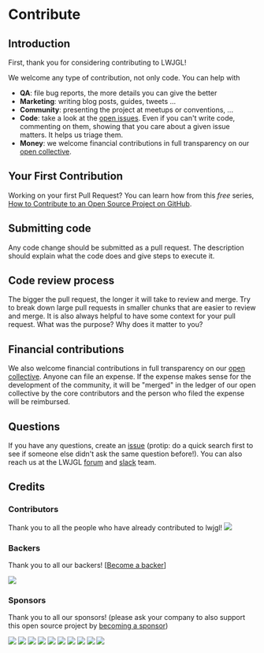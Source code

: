 # Contribute

## Introduction

First, thank you for considering contributing to LWJGL!

We welcome any type of contribution, not only code. You can help with 
- **QA**: file bug reports, the more details you can give the better
- **Marketing**: writing blog posts, guides, tweets ...
- **Community**: presenting the project at meetups or conventions, ...
- **Code**: take a look at the [open issues](https://github.com/LWJGL/lwjgl3/issues). Even if you can't write code, commenting on them, showing that you care about a given issue matters. It helps us triage them.
- **Money**: we welcome financial contributions in full transparency on our [open collective](https://opencollective.com/lwjgl).

## Your First Contribution

Working on your first Pull Request? You can learn how from this *free* series, [How to Contribute to an Open Source Project on GitHub](https://egghead.io/series/how-to-contribute-to-an-open-source-project-on-github).

## Submitting code

Any code change should be submitted as a pull request. The description should explain what the code does and give steps to execute it.

## Code review process

The bigger the pull request, the longer it will take to review and merge. Try to break down large pull requests in smaller chunks that are easier to review and merge.
It is also always helpful to have some context for your pull request. What was the purpose? Why does it matter to you?

## Financial contributions

We also welcome financial contributions in full transparency on our [open collective](https://opencollective.com/lwjgl).
Anyone can file an expense. If the expense makes sense for the development of the community, it will be "merged" in the ledger of our open collective by the core contributors and the person who filed the expense will be reimbursed.

## Questions

If you have any questions, create an [issue](https://github.com/LWJGL/lwjgl3/issues) (protip: do a quick search first to see if someone else didn't ask the same question before!).
You can also reach us at the LWJGL [forum](http://forum.lwjgl.org/) and [slack](https://slack.lwjgl.org/) team.

## Credits

### Contributors

Thank you to all the people who have already contributed to lwjgl!
<a href="graphs/contributors"><img src="https://opencollective.com/lwjgl/contributors.svg?width=890" /></a>


### Backers

Thank you to all our backers! [[Become a backer](https://opencollective.com/lwjgl#backer)]

<a href="https://opencollective.com/lwjgl#backers" target="_blank"><img src="https://opencollective.com/lwjgl/backers.svg?width=890"></a>


### Sponsors

Thank you to all our sponsors! (please ask your company to also support this open source project by [becoming a sponsor](https://opencollective.com/lwjgl#sponsor))

<a href="https://opencollective.com/lwjgl/sponsor/0/website" target="_blank"><img src="https://opencollective.com/lwjgl/sponsor/0/avatar.svg"></a>
<a href="https://opencollective.com/lwjgl/sponsor/1/website" target="_blank"><img src="https://opencollective.com/lwjgl/sponsor/1/avatar.svg"></a>
<a href="https://opencollective.com/lwjgl/sponsor/2/website" target="_blank"><img src="https://opencollective.com/lwjgl/sponsor/2/avatar.svg"></a>
<a href="https://opencollective.com/lwjgl/sponsor/3/website" target="_blank"><img src="https://opencollective.com/lwjgl/sponsor/3/avatar.svg"></a>
<a href="https://opencollective.com/lwjgl/sponsor/4/website" target="_blank"><img src="https://opencollective.com/lwjgl/sponsor/4/avatar.svg"></a>
<a href="https://opencollective.com/lwjgl/sponsor/5/website" target="_blank"><img src="https://opencollective.com/lwjgl/sponsor/5/avatar.svg"></a>
<a href="https://opencollective.com/lwjgl/sponsor/6/website" target="_blank"><img src="https://opencollective.com/lwjgl/sponsor/6/avatar.svg"></a>
<a href="https://opencollective.com/lwjgl/sponsor/7/website" target="_blank"><img src="https://opencollective.com/lwjgl/sponsor/7/avatar.svg"></a>
<a href="https://opencollective.com/lwjgl/sponsor/8/website" target="_blank"><img src="https://opencollective.com/lwjgl/sponsor/8/avatar.svg"></a>
<a href="https://opencollective.com/lwjgl/sponsor/9/website" target="_blank"><img src="https://opencollective.com/lwjgl/sponsor/9/avatar.svg"></a>

<!-- This `CONTRIBUTING.md` is based on @nayafia's template https://github.com/nayafia/contributing-template -->
